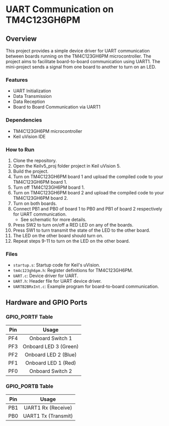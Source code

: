 
# UART Communication on TM4C123GH6PM

## Overview

This project provides a simple device driver for UART communication between boards running on the TM4C123GH6PM microcontroller. The project aims to facilitate board-to-board communication using UART1. The mini-project sends a signal from one board to another to turn on an LED.

### Features

- UART Initialization
- Data Transmission
- Data Reception
- Board to Board Communication via UART1

### Dependencies

- TM4C123GH6PM microcontroller
- Keil uVision IDE

### How to Run

1. Clone the repository.
2. Open the Keilv5_proj folder project in Keil uVision 5.
3. Build the project.
4. Turn on TM4C123GH6PM board 1 and upload the compiled code to your TM4C123GH6PM board 1.
5. Turn off TM4C123GH6PM board 1.
6. Turn on TM4C123GH6PM board 2 and upload the compiled code to your TM4C123GH6PM board 2.
7. Turn on both boards.
8. Connect PB1 and PB0 of board 1 to PB0 and PB1 of board 2 respectively for UART communication.
    - See schematic for more details.
9. Press SW2 to turn on/off a RED LED on any of the boards.
10. Press SW1 to turn transmit the state of the LED to the other board.
11. The LED on the other board should turn on.
12. Repeat steps 9-11 to turn on the LED on the other board.

### Files

- `startup.s`: Startup code for Keil's uVision.
- `tm4c123gh6pm.h`: Register definitions for TM4C123GH6PM.
- `UART.c`: Device driver for UART.
- `UART.h`: Header file for UART device driver.
- `UARTB2BRxInt.c`: Example program for board-to-board communication.

## Hardware and GPIO Ports

### GPIO_PORTF Table

| Pin  | Usage                     |
|:----:|:-------------------------:|
| PF4  | Onboard Switch 1          |
| PF3  | Onboard LED 3 (Green)     |
| PF2  | Onboard LED 2 (Blue)      |
| PF1  | Onboard LED 1 (Red)       |
| PF0  | Onboard Switch 2          |

### GPIO_PORTB Table
| Pin  | Usage                     |
|:----:|:-------------------------:|
| PB1  | UART1 Rx (Receive)        |
| PB0  | UART1 Tx (Transmit)       |
